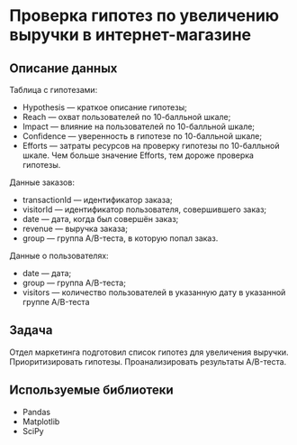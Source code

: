 # Проверка гипотез по увеличению выручки в интернет-магазине

## Описание данных

Таблица с гипотезами:
* Hypothesis — краткое описание гипотезы;
* Reach — охват пользователей по 10-балльной шкале;
* Impact — влияние на пользователей по 10-балльной шкале;
* Confidence — уверенность в гипотезе по 10-балльной шкале;
* Efforts — затраты ресурсов на проверку гипотезы по 10-балльной шкале. Чем больше значение Efforts, тем дороже проверка гипотезы.

Данные заказов:
* transactionId — идентификатор заказа;
* visitorId — идентификатор пользователя, совершившего заказ;
* date — дата, когда был совершён заказ;
* revenue — выручка заказа;
* group — группа A/B-теста, в которую попал заказ.

Данные о пользователях: 
* date — дата;
* group — группа A/B-теста;
* visitors — количество пользователей в указанную дату в указанной группе A/B-теста

## Задача 
Отдел маркетинга подготовил список гипотез для увеличения выручки. Приоритизировать гипотезы. Проанализировать результаты A/B-теста.

## Используемые библиотеки
* Pandas
* Matplotlib
* SciPy